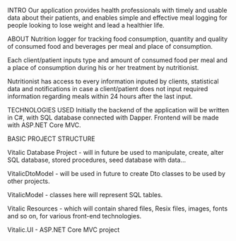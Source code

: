 INTRO
Our application provides health professionals with timely and usable data about their patients, and enables simple and effective meal 
logging for people looking to lose weight and lead a healthier life.

ABOUT
Nutrition logger for tracking food consumption, quantity and quality of consumed food and beverages per meal and place of consumption.

Each client/patient inputs type and amount of consumed food per meal and a place of consumption during his or her treatment by nutritionist.

Nutritionist has access to every information inputed by clients, statistical data and notifications in case a client/patient does not input 
required information regarding meals within 24 hours after the last input. 

TECHNOLOGIES USED
Initially the backend of the application will be written in C#, with SQL database connected with Dapper. Frontend will be made with ASP.NET Core MVC. 

BASIC PROJECT STRUCTURE 

Vitalic Database Project 	- will in future be used to manipulate, create, alter SQL database, stored procedures, seed database with data...

VitalicDtoModel 			- will be used in future to create Dto classes to be used by other projects.
		
VitalicModel 				- classes here will represent SQL tables.
		
Vitalic Resources 			- which will contain shared files, Resix files, images, fonts and so on, for various front-end technologies.
		
Vitalic.UI 					- ASP.NET Core MVC project
